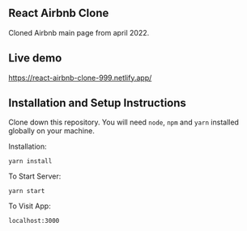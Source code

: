 ## React Airbnb Clone

Cloned Airbnb main page from april 2022.

## Live demo

https://react-airbnb-clone-999.netlify.app/

## Installation and Setup Instructions

Clone down this repository. You will need `node`, `npm` and `yarn` installed globally on your machine.  

Installation:

`yarn install`

To Start Server:

`yarn start`  

To Visit App:

`localhost:3000`  
